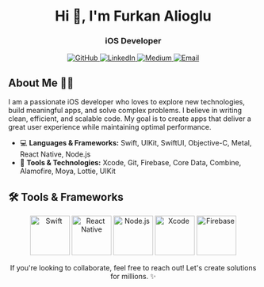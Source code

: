 <h1 align="center">Hi 👋, I'm Furkan Alioglu</h1>
<h3 align="center">iOS Developer</h3>

<p align="center">
  <a href="https://github.com/furkanalioglu">
    <img alt="GitHub" src="https://img.shields.io/github/followers/furkanalioglu?label=Follow&style=social">
  </a>
  <a href="https://www.linkedin.com/in/furkanalioglu/">
    <img alt="LinkedIn" src="https://img.shields.io/badge/LinkedIn-0A66C2?style=flat-square&logo=linkedin&logoColor=white"/>
  </a>
  <a href="https://medium.com/@furkanalioglu">
    <img alt="Medium" src="https://img.shields.io/badge/Medium-12100E?style=flat-square&logo=medium&logoColor=white"/>
  </a>
  <a href="mailto:furkanalioglu@gmail.com">
    <img alt="Email" src="https://img.shields.io/badge/Email-ff69b4?style=flat-square&logo=gmail&logoColor=white"/>
  </a>
</p>

## About Me 👨‍💻

I am a passionate iOS developer who loves to explore new technologies, build meaningful apps, and solve complex problems. I believe in writing clean, efficient, and scalable code. My goal is to create apps that deliver a great user experience while maintaining optimal performance.

- 💻 **Languages & Frameworks:** Swift, UIKit, SwiftUI, Objective-C, Metal, React Native, Node.js
- 🚀 **Tools & Technologies:** Xcode, Git, Firebase, Core Data, Combine, Alamofire, Moya, Lottie, UIKit

## 🛠 Tools & Frameworks

<p align="center">
  <img alt="Swift" src="https://img.shields.io/badge/Swift-F05F40?style=for-the-badge&logo=swift&logoColor=white" height="80"/>
  <img alt="React Native" src="https://img.shields.io/badge/React_Native-20232A?style=for-the-badge&logo=react&logoColor=61DAFB" height="80"/>
  <img alt="Node.js" src="https://img.shields.io/badge/Node.js-339933?style=for-the-badge&logo=node.js&logoColor=white" height="80"/>
  <img alt="Xcode" src="https://img.shields.io/badge/Xcode-1575F9?style=for-the-badge&logo=xcode&logoColor=white" height="80"/>
  <img alt="Firebase" src="https://img.shields.io/badge/Firebase-FFCA28?style=for-the-badge&logo=firebase&logoColor=white" height="80"/>
</p>

<p align="center">
If you're looking to collaborate, feel free to reach out! Let's create solutions for millions. ✨
</p>

